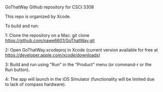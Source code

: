 GoThatWay Github repository for CSCI 3308

This repo is organized by Xcode.

To build and run:

  1: Clone the repository on a Mac: git clone https://github.com/nawe6601/GoThatWay.git

  2: Open GoThatWay.xcodeproj in Xcode (current version available for free at https://developer.apple.com/xcode/downloads)

  3: Build and run using "Run" in the "Product" menu (or command-r or the Run button).

  4: The app will launch in the iOS Simulator (functionality will be limited due to lack of compass hardware).
